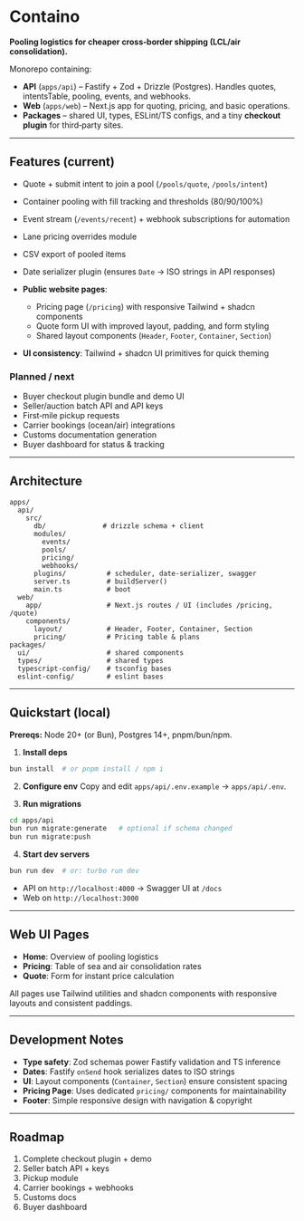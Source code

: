 # Containo

**Pooling logistics for cheaper cross‑border shipping (LCL/air consolidation).**

Monorepo containing:

- **API** (`apps/api`) – Fastify + Zod + Drizzle (Postgres). Handles quotes, intentsTable, pooling, events, and
  webhooks.
- **Web** (`apps/web`) – Next.js app for quoting, pricing, and basic operations.
- **Packages** – shared UI, types, ESLint/TS configs, and a tiny **checkout plugin** for third‑party sites.

---

## Features (current)

- Quote + submit intent to join a pool (`/pools/quote`, `/pools/intent`)
- Container pooling with fill tracking and thresholds (80/90/100%)
- Event stream (`/events/recent`) + webhook subscriptions for automation
- Lane pricing overrides module
- CSV export of pooled items
- Date serializer plugin (ensures `Date` → ISO strings in API responses)
- **Public website pages**:
  - Pricing page (`/pricing`) with responsive Tailwind + shadcn components
  - Quote form UI with improved layout, padding, and form styling
  - Shared layout components (`Header`, `Footer`, `Container`, `Section`)

- **UI consistency**: Tailwind + shadcn UI primitives for quick theming

### Planned / next

- Buyer checkout plugin bundle and demo UI
- Seller/auction batch API and API keys
- First‑mile pickup requests
- Carrier bookings (ocean/air) integrations
- Customs documentation generation
- Buyer dashboard for status & tracking

---

## Architecture

```
apps/
  api/
    src/
      db/              # drizzle schema + client
      modules/
        events/
        pools/
        pricing/
        webhooks/
      plugins/          # scheduler, date-serializer, swagger
      server.ts         # buildServer()
      main.ts           # boot
  web/
    app/                # Next.js routes / UI (includes /pricing, /quote)
    components/
      layout/           # Header, Footer, Container, Section
      pricing/          # Pricing table & plans
packages/
  ui/                   # shared components
  types/                # shared types
  typescript-config/    # tsconfig bases
  eslint-config/        # eslint bases
```

---

## Quickstart (local)

**Prereqs:** Node 20+ (or Bun), Postgres 14+, pnpm/bun/npm.

1. **Install deps**

```bash
bun install  # or pnpm install / npm i
```

2. **Configure env**
   Copy and edit `apps/api/.env.example` → `apps/api/.env`.

3. **Run migrations**

```bash
cd apps/api
bun run migrate:generate   # optional if schema changed
bun run migrate:push
```

4. **Start dev servers**

```bash
bun run dev  # or: turbo run dev
```

- API on `http://localhost:4000` → Swagger UI at `/docs`
- Web on `http://localhost:3000`

---

## Web UI Pages

- **Home**: Overview of pooling logistics
- **Pricing**: Table of sea and air consolidation rates
- **Quote**: Form for instant price calculation

All pages use Tailwind utilities and shadcn components with responsive layouts and consistent paddings.

---

## Development Notes

- **Type safety**: Zod schemas power Fastify validation and TS inference
- **Dates**: Fastify `onSend` hook serializes dates to ISO strings
- **UI**: Layout components (`Container`, `Section`) ensure consistent spacing
- **Pricing Page**: Uses dedicated `pricing/` components for maintainability
- **Footer**: Simple responsive design with navigation & copyright

---

## Roadmap

1. Complete checkout plugin + demo
2. Seller batch API + keys
3. Pickup module
4. Carrier bookings + webhooks
5. Customs docs
6. Buyer dashboard
